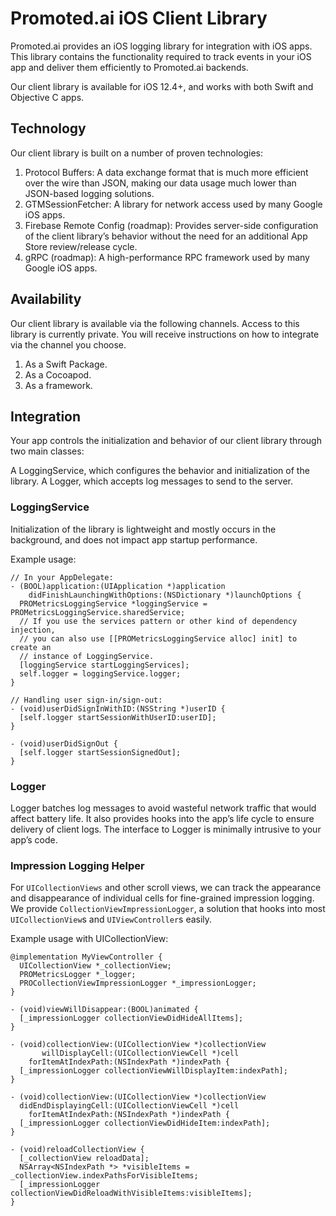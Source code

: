 # Promoted.ai iOS Client Library
Promoted.ai provides an iOS logging library for integration with iOS apps. This library contains the functionality required to track events in your iOS app and deliver them efficiently to Promoted.ai backends.

Our client library is available for iOS 12.4+, and works with both Swift and Objective C apps.

## Technology
Our client library is built on a number of proven technologies:

1. Protocol Buffers: A data exchange format that is much more efficient over the wire than JSON, making our data usage much lower than JSON-based logging solutions.
1. GTMSessionFetcher: A library for network access used by many Google iOS apps.
1. Firebase Remote Config (roadmap): Provides server-side configuration of the client library’s behavior without the need for an additional App Store review/release cycle.
1. gRPC (roadmap): A high-performance RPC framework used by many Google iOS apps.

## Availability
Our client library is available via the following channels. Access to this library is currently private. You will receive instructions on how to integrate via the channel you choose.

1. As a Swift Package.
1. As a Cocoapod.
1. As a framework.

## Integration
Your app controls the initialization and behavior of our client library through two main classes:

A LoggingService, which configures the behavior and initialization of the library. 
A Logger, which accepts log messages to send to the server. 

### LoggingService
Initialization of the library is lightweight and mostly occurs in the background, and does not impact app startup performance.

Example usage:
~~~
// In your AppDelegate:
- (BOOL)application:(UIApplication *)application 
    didFinishLaunchingWithOptions:(NSDictionary *)launchOptions {
  PROMetricsLoggingService *loggingService = PROMetricsLoggingService.sharedService;
  // If you use the services pattern or other kind of dependency injection,
  // you can also use [[PROMetricsLoggingService alloc] init] to create an
  // instance of LoggingService.
  [loggingService startLoggingServices];
  self.logger = loggingService.logger;
}

// Handling user sign-in/sign-out:
- (void)userDidSignInWithID:(NSString *)userID {
  [self.logger startSessionWithUserID:userID];
}

- (void)userDidSignOut {
  [self.logger startSessionSignedOut];
}
~~~

### Logger
Logger batches log messages to avoid wasteful network traffic that would affect battery life. It also provides hooks into the app’s life cycle to ensure delivery of client logs. The interface to Logger is minimally intrusive to your app’s code.

### Impression Logging Helper
For `UICollectionViews` and other scroll views, we can track the appearance and disappearance of individual cells for fine-grained impression logging. We provide `CollectionViewImpressionLogger`, a solution that hooks into most `UICollectionView`s and `UIViewController`s easily.

Example usage with UICollectionView:
~~~
@implementation MyViewController {
  UICollectionView *_collectionView;
  PROMetricsLogger *_logger;
  PROCollectionViewImpressionLogger *_impressionLogger;
}

- (void)viewWillDisappear:(BOOL)animated {
  [_impressionLogger collectionViewDidHideAllItems];
}

- (void)collectionView:(UICollectionView *)collectionView
       willDisplayCell:(UICollectionViewCell *)cell
    forItemAtIndexPath:(NSIndexPath *)indexPath {
  [_impressionLogger collectionViewWillDisplayItem:indexPath];
}
 
- (void)collectionView:(UICollectionView *)collectionView
  didEndDisplayingCell:(UICollectionViewCell *)cell
    forItemAtIndexPath:(NSIndexPath *)indexPath {
  [_impressionLogger collectionViewDidHideItem:indexPath];
}

- (void)reloadCollectionView {
  [_collectionView reloadData];
  NSArray<NSIndexPath *> *visibleItems = _collectionView.indexPathsForVisibleItems;
  [_impressionLogger collectionViewDidReloadWithVisibleItems:visibleItems];
}
~~~
